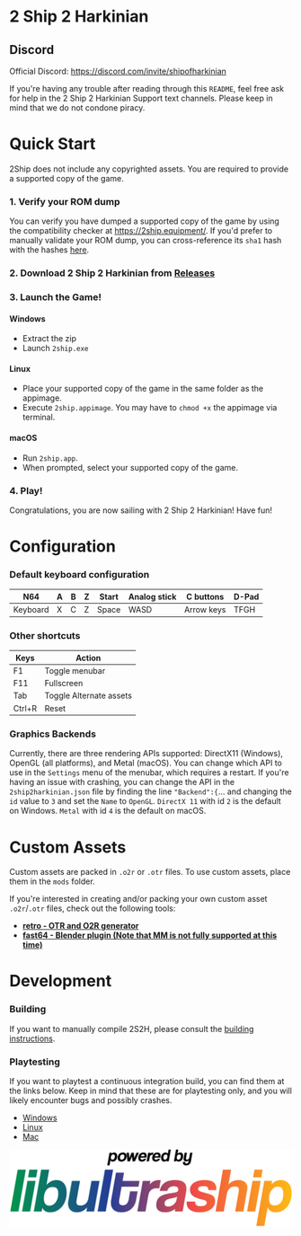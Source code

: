 [comment]: <> (Todo: Make Light Mode Image)
[comment]: <> (Todo: Make Dark Mode Image)

# 2 Ship 2 Harkinian

## Discord

Official Discord: https://discord.com/invite/shipofharkinian

If you're having any trouble after reading through this `README`, feel free ask for help in the 2 Ship 2 Harkinian Support text channels. Please keep in mind that we do not condone piracy.

# Quick Start

2Ship does not include any copyrighted assets.  You are required to provide a supported copy of the game.

### 1. Verify your ROM dump
You can verify you have dumped a supported copy of the game by using the compatibility checker at https://2ship.equipment/. If you'd prefer to manually validate your ROM dump, you can cross-reference its `sha1` hash with the hashes [here](docs/supportedHashes.json).

### 2. Download 2 Ship 2 Harkinian from [Releases](https://github.com/HarbourMasters/2Ship2Harkinian/releases)

### 3. Launch the Game!
#### Windows
* Extract the zip
* Launch `2ship.exe`

#### Linux
* Place your supported copy of the game in the same folder as the appimage.
* Execute `2ship.appimage`. You may have to `chmod +x` the appimage via terminal.

#### macOS
* Run `2ship.app`.
* When prompted, select your supported copy of the game.

### 4. Play!

Congratulations, you are now sailing with 2 Ship 2 Harkinian! Have fun!

# Configuration

### Default keyboard configuration
| N64 | A | B | Z | Start | Analog stick | C buttons | D-Pad |
| - | - | - | - | - | - | - | - |
| Keyboard | X | C | Z | Space | WASD | Arrow keys | TFGH |

### Other shortcuts
| Keys | Action |
| - | - |
| F1 | Toggle menubar |
| F11 | Fullscreen |
| Tab | Toggle Alternate assets |
| Ctrl+R | Reset |

### Graphics Backends
Currently, there are three rendering APIs supported: DirectX11 (Windows), OpenGL (all platforms), and Metal (macOS). You can change which API to use in the `Settings` menu of the menubar, which requires a restart.  If you're having an issue with crashing, you can change the API in the `2ship2harkinian.json` file by finding the line `"Backend":{`... and changing the `id` value to `3` and set the `Name` to `OpenGL`. `DirectX 11` with id `2` is the default on Windows. `Metal` with id `4` is the default on macOS.

# Custom Assets

Custom assets are packed in `.o2r` or `.otr` files. To use custom assets, place them in the `mods` folder.

If you're interested in creating and/or packing your own custom asset `.o2r`/`.otr` files, check out the following tools:
* [**retro - OTR and O2R generator**](https://github.com/HarbourMasters64/retro)
* [**fast64 - Blender plugin (Note that MM is not fully supported at this time)**](https://github.com/HarbourMasters/fast64)

# Development
### Building

If you want to manually compile 2S2H, please consult the [building instructions](docs/BUILDING.md).


### Playtesting
If you want to playtest a continuous integration build, you can find them at the links below. Keep in mind that these are for playtesting only, and you will likely encounter bugs and possibly crashes. 

* [Windows](https://nightly.link/HarbourMasters/2ship2harkinian/workflows/main/develop/2ship-windows.zip)
* [Linux](https://nightly.link/HarbourMasters/2ship2harkinian/workflows/main/develop/2ship-linux.zip)
* [Mac](https://nightly.link/HarbourMasters/2ship2harkinian/workflows/main/develop/2ship-mac.zip)

<a href="https://github.com/Kenix3/libultraship/">
  <picture>
    <source media="(prefers-color-scheme: dark)" srcset="./docs/poweredbylus.darkmode.png">
    <img alt="Powered by libultraship" src="./docs/poweredbylus.lightmode.png">
  </picture>
</a>
